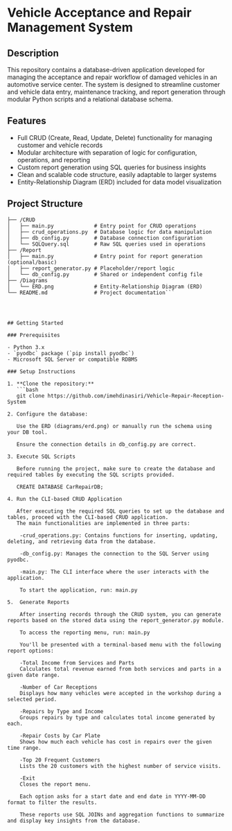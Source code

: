 # Vehicle Acceptance and Repair Management System

## Description

This repository contains a database-driven application developed for managing the acceptance and repair workflow of damaged vehicles in an automotive service center. The system is designed to streamline customer and vehicle data entry, maintenance tracking, and report generation through modular Python scripts and a relational database schema.

## Features

- Full CRUD (Create, Read, Update, Delete) functionality for managing customer and vehicle records
- Modular architecture with separation of logic for configuration, operations, and reporting
- Custom report generation using SQL queries for business insights
- Clean and scalable code structure, easily adaptable to larger systems
- Entity-Relationship Diagram (ERD) included for data model visualization

## Project Structure

```/vehicle-db-project
├── /CRUD
│   ├── main.py             # Entry point for CRUD operations
│   ├── crud_operations.py  # Database logic for data manipulation
│   ├── db_config.py        # Database connection configuration
│   └── SQLQuery.sql        # Raw SQL queries used in operations
├── /Report
│   ├── main.py             # Entry point for report generation (optional/basic)
│   ├── report_generator.py # Placeholder/report logic
│   └── db_config.py        # Shared or independent config file
├── /Diagrams
│   └── ERD.png             # Entity-Relationship Diagram (ERD)
└── README.md               # Project documentation```




## Getting Started

### Prerequisites

- Python 3.x
- `pyodbc` package (`pip install pyodbc`)
- Microsoft SQL Server or compatible RDBMS

### Setup Instructions

1. **Clone the repository:**
   ```bash
   git clone https://github.com/imehdinasiri/Vehicle-Repair-Reception-System

2. Configure the database:

   Use the ERD (diagrams/erd.png) or manually run the schema using your DB tool.

   Ensure the connection details in db_config.py are correct.

3. Execute SQL Scripts

   Before running the project, make sure to create the database and required tables by executing the SQL scripts provided.
   
   CREATE DATABASE CarRepairDB;

4. Run the CLI-based CRUD Application
   
   After executing the required SQL queries to set up the database and tables, proceed with the CLI-based CRUD application.
   The main functionalities are implemented in three parts:

    -crud_operations.py: Contains functions for inserting, updating, deleting, and retrieving data from the database.

    -db_config.py: Manages the connection to the SQL Server using pyodbc.

    -main.py: The CLI interface where the user interacts with the application.

    To start the application, run: main.py

5.  Generate Reports

    After inserting records through the CRUD system, you can generate reports based on the stored data using the report_generator.py module.

    To access the reporting menu, run: main.py

    You'll be presented with a terminal-based menu with the following report options:

    -Total Income from Services and Parts
    Calculates total revenue earned from both services and parts in a given date range.

    -Number of Car Receptions
    Displays how many vehicles were accepted in the workshop during a selected period.

    -Repairs by Type and Income
    Groups repairs by type and calculates total income generated by each.

    -Repair Costs by Car Plate
    Shows how much each vehicle has cost in repairs over the given time range.

    -Top 20 Frequent Customers
    Lists the 20 customers with the highest number of service visits.

    -Exit
    Closes the report menu.

    Each option asks for a start date and end date in YYYY-MM-DD format to filter the results.

    These reports use SQL JOINs and aggregation functions to summarize and display key insights from the database.
